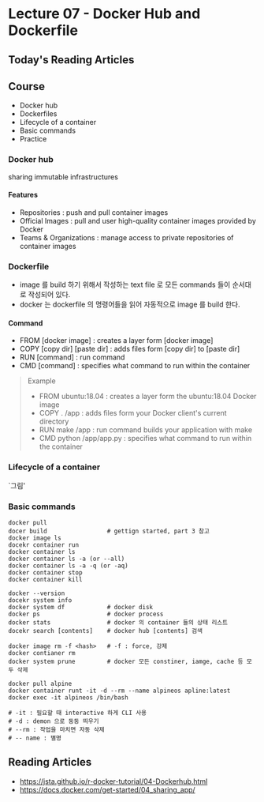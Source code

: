 # Lecture 07 - Docker Hub and Dockerfile

## Today's Reading Articles

## Course
- Docker hub
- Dockerfiles
- Lifecycle of a container
- Basic commands
- Practice

### Docker hub
sharing immutable infrastructures

#### Features
- Repositories : push and pull container images
- Official Images : pull and user high-quality container images provided by Docker
- Teams & Organizations : manage access to private repositories of container images

### Dockerfile
- image 를 build 하기 위해서 작성하는 text file 로 모든 commands 들이 순서대로 작성되어 있다.
- docker 는 dockerfile 의 명령어들을 읽어 자동적으로 image 를 build 한다. 

#### Command
- FROM [docker image] : creates a layer form [docker image]
- COPY [copy dir] [paste dir] : adds files form [copy dir] to [paste dir]
- RUN [command] : run command
- CMD [command] : specifies what command to run within the container

> Example
> - FROM ubuntu:18.04 : creates a layer form the ubuntu:18.04 Docker image
> - COPY . /app : adds files form your Docker client's current directory
> - RUN make /app : run command builds your application with make
> - CMD python /app/app.py : specifies what command to run within the container

### Lifecycle of a container
`그림'

### Basic commands
```
docker pull
docer build                 # gettign started, part 3 참고
docker image ls
docekr container run
docker container ls
docker container ls -a (or --all)
docker container ls -a -q (or -aq)
docker container stop
docker container kill

docker --version
docekr system info
docker system df            # docker disk
docker ps                   # docker process
docker stats                # docker 의 container 들의 상태 리스트
docekr search [contents]    # docker hub [contents] 검색

docker image rm -f <hash>   # -f : force, 강제
docker contianer rm
docker system prune         # docker 모든 constiner, iamge, cache 등 모두 삭제
```

```
docker pull alpine
docker container runt -it -d --rm --name alpineos apline:latest
docker exec -it alpineos /bin/bash

# -it : 필요할 때 interactive 하게 CLI 사용
# -d : demon 으로 둥둥 띄우기
# --rm : 작업을 마치면 자동 삭제
# -- name : 별명
```

## Reading Articles
- https://jsta.github.io/r-docker-tutorial/04-Dockerhub.html
- https://docs.docker.com/get-started/04_sharing_app/
